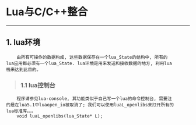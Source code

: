 # **Lua与C/C++整合** #
***


## **1. lua环境** ##
        由所有可操作的数据构成, 这些数据保存在一个lua_State的结构中, 所有的
    lua应用都必须有一个lua_State. lua环境是用来发送和接收数据的地方, 利用lua
    栈来达到此目的。
> ### **1.1 lua控制台** ###
        程序请参见lua-console, 其功能类似于自己写一个lua的命令控制台, 需要注
    的是在lua5.1中luaopen_io被取消了; 我们可以使用luaL_openlibs来打开所有的
    lua标准库。。。
        void luaL_openlibs(lua_State* L);
